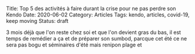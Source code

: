 Title: Top 5 des activités à faire durant la crise pour ne pas perdre son Kendo
Date: 2020-06-02
Category: Articles
Tags: kendo, articles, covid-19, keep moving
Status: draft


3 mois déjà que l'on reste chez soi et que l'on devient gras du bas, il est temps de remédier a ça et de préparer son sumbod, parcque cet été ce ne sera pas bogu et séminaires d'été mais renipon plage et 